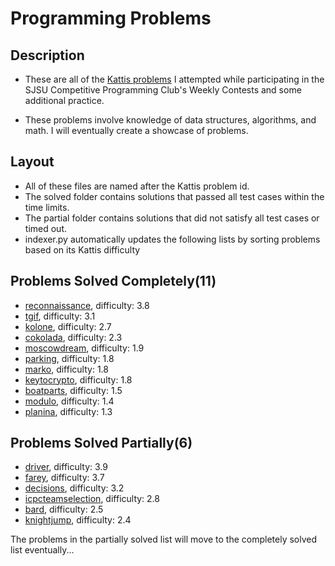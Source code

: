 # Programming Problems
## Description
* These are all of the [Kattis problems](https://open.kattis.com/) I attempted while participating in the SJSU Competitive Programming Club's Weekly Contests and some additional practice. 

* These problems involve knowledge of data structures, algorithms, and math.
I will eventually create a showcase of problems. 

## Layout
* All of these files are named after the Kattis problem id. 
* The solved folder contains solutions that passed all test cases within the time limits.
* The partial folder contains solutions that did not satisfy all test cases or timed out. 
* indexer.py automatically updates the following lists by sorting problems based on its Kattis difficulty
## Problems Solved Completely(11)
* [reconnaissance](https://open.kattis.com/problems/reconnaissance), difficulty: 3.8
* [tgif](https://open.kattis.com/problems/tgif), difficulty: 3.1
* [kolone](https://open.kattis.com/problems/kolone), difficulty: 2.7
* [cokolada](https://open.kattis.com/problems/cokolada), difficulty: 2.3
* [moscowdream](https://open.kattis.com/problems/moscowdream), difficulty: 1.9
* [parking](https://open.kattis.com/problems/parking), difficulty: 1.8
* [marko](https://open.kattis.com/problems/marko), difficulty: 1.8
* [keytocrypto](https://open.kattis.com/problems/keytocrypto), difficulty: 1.8
* [boatparts](https://open.kattis.com/problems/boatparts), difficulty: 1.5
* [modulo](https://open.kattis.com/problems/modulo), difficulty: 1.4
* [planina](https://open.kattis.com/problems/planina), difficulty: 1.3
## Problems Solved Partially(6)
* [driver](https://open.kattis.com/problems/driver), difficulty: 3.9
* [farey](https://open.kattis.com/problems/farey), difficulty: 3.7
* [decisions](https://open.kattis.com/problems/decisions), difficulty: 3.2
* [icpcteamselection](https://open.kattis.com/problems/icpcteamselection), difficulty: 2.8
* [bard](https://open.kattis.com/problems/bard), difficulty: 2.5
* [knightjump](https://open.kattis.com/problems/knightjump), difficulty: 2.4

The problems in the partially solved list will move to the completely solved list eventually...